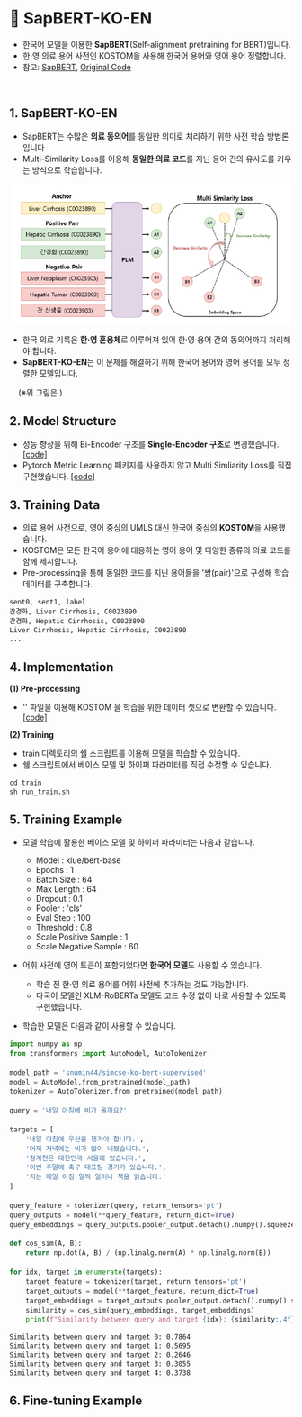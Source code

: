 # 🍊 SapBERT-KO-EN

- 한국어 모델을 이용한 **SapBERT**(Self-alignment pretraining for BERT)입니다.
- 한·영 의료 용어 사전인 KOSTOM을 사용해 한국어 용어와 영어 용어 정렬합니다.
- 참고: [SapBERT](https://aclanthology.org/2021.naacl-main.334.pdf), [Original Code](https://github.com/cambridgeltl/sapbert) 

&nbsp;

## 1. SapBERT-KO-EN

- SapBERT는 수많은 **의료 동의어**를 동일한 의미로 처리하기 위한 사전 학습 방법론입니다.
- Multi-Similarity Loss를 이용해 **동일한 의료 코드**를 지닌 용어 간의 유사도를 키우는 방식으로 학습합니다.

<p align="center">
<img src="sapbert_ko_en.PNG" alt="example image" width="500" height="250"/>
</p>

- 한국 의료 기록은 **한·영 혼용체**로 이루어져 있어 한·영 용어 간의 동의어까지 처리해야 합니다.  
- **SapBERT-KO-EN**는 이 문제를 해결하기 위해 한국어 용어와 영어 용어를 모두 정렬한 모델입니다.  

&nbsp;&nbsp;&nbsp;&nbsp;(※위 그림은 )

## 2. Model Structure

- 성능 향상을 위해 Bi-Encoder 구조를 **Single-Encoder 구조**로 변경했습니다. [\[code\]]()
- Pytorch Metric Learning 패키지를 사용하지 않고 Multi Simliarity Loss를 직접 구현했습니다. [\[code\]]()
  

## 3. Training Data
- 의료 용어 사전으로, 영어 중심의 UMLS 대신 한국어 중심의 **KOSTOM**을 사용했습니다.   
- KOSTOM은 모든 한국어 용어에 대응하는 영어 용어 및 다양한 종류의 의료 코드를 함께 제시합니다.
- Pre-processing을 통해 동일한 코드를 지닌 용어들을 '쌍(pair)'으로 구성해 학습 데이터를 구축합니다.
```
sent0, sent1, label
간경화, Liver Cirrhosis, C0023890
간경화, Hepatic Cirrhosis, C0023890
Liver Cirrhosis, Hepatic Cirrhosis, C0023890
...
```

## 4. Implementation

**(1) Pre-processing**
- '' 파일을 이용해 KOSTOM 을 학습을 위한 데이터 셋으로 변환할 수 있습니다. [\[code\]]()

**(2) Training**
- train 디렉토리의 쉘 스크립트를 이용해 모델을 학습할 수 있습니다.
- 쉘 스크립트에서 베이스 모델 및 하이퍼 파라미터를 직접 수정할 수 있습니다.  
```
cd train
sh run_train.sh
```
## 5. Training Example
- 모델 학습에 활용한 베이스 모델 및 하이퍼 파라미터는 다음과 같습니다.
  - Model : klue/bert-base
  - Epochs : 1
  - Batch Size : 64
  - Max Length : 64
  - Dropout : 0.1
  - Pooler : 'cls'
  - Eval Step : 100
  - Threshold : 0.8
  - Scale Positive Sample : 1
  - Scale Negative Sample : 60

- 어휘 사전에 영어 토큰이 포함되었다면 **한국어 모델**도 사용할 수 있습니다.
  - 학습 전 한·영 의료 용어를 어휘 사전에 추가하는 것도 가능합니다.
  - 다국어 모델인 XLM-RoBERTa 모델도 코드 수정 없이 바로 사용할 수 있도록 구현했습니다. 

- 학습한 모델은 다음과 같이 사용할 수 있습니다.
```python
import numpy as np
from transformers import AutoModel, AutoTokenizer

model_path = 'snumin44/simcse-ko-bert-supervised'
model = AutoModel.from_pretrained(model_path)
tokenizer = AutoTokenizer.from_pretrained(model_path)

query = '내일 아침에 비가 올까요?'

targets = [
    '내일 아침에 우산을 챙겨야 합니다.',
    '어제 저녁에는 비가 많이 내렸습니다.',
    '청계천은 대한민국 서울에 있습니다.',
    '이번 주말에 축구 대표팀 경기가 있습니다.',
    '저는 매일 아침 일찍 일어나 책을 읽습니다.'
]

query_feature = tokenizer(query, return_tensors='pt')
query_outputs = model(**query_feature, return_dict=True)
query_embeddings = query_outputs.pooler_output.detach().numpy().squeeze()

def cos_sim(A, B):
    return np.dot(A, B) / (np.linalg.norm(A) * np.linalg.norm(B))

for idx, target in enumerate(targets):
    target_feature = tokenizer(target, return_tensors='pt')
    target_outputs = model(**target_feature, return_dict=True)
    target_embeddings = target_outputs.pooler_output.detach().numpy().squeeze()
    similarity = cos_sim(query_embeddings, target_embeddings)
    print(f"Similarity between query and target {idx}: {similarity:.4f}")
```
```
Similarity between query and target 0: 0.7864
Similarity between query and target 1: 0.5695
Similarity between query and target 2: 0.2646
Similarity between query and target 3: 0.3055
Similarity between query and target 4: 0.3738
```

## 6. Fine-tuning Example


